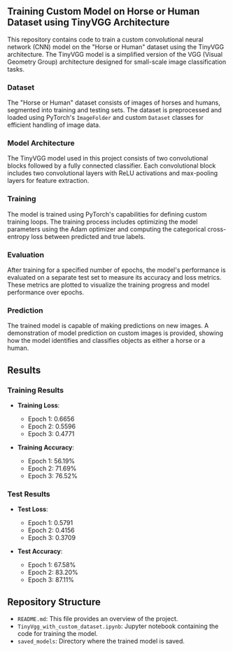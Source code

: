 ## Training Custom Model on Horse or Human Dataset using TinyVGG Architecture

This repository contains code to train a custom convolutional neural network (CNN) model on the "Horse or Human" dataset using the TinyVGG architecture. The TinyVGG model is a simplified version of the VGG (Visual Geometry Group) architecture designed for small-scale image classification tasks.

### Dataset

The "Horse or Human" dataset consists of images of horses and humans, segmented into training and testing sets. The dataset is preprocessed and loaded using PyTorch's `ImageFolder` and custom `Dataset` classes for efficient handling of image data.

### Model Architecture

The TinyVGG model used in this project consists of two convolutional blocks followed by a fully connected classifier. Each convolutional block includes two convolutional layers with ReLU activations and max-pooling layers for feature extraction.

### Training

The model is trained using PyTorch's capabilities for defining custom training loops. The training process includes optimizing the model parameters using the Adam optimizer and computing the categorical cross-entropy loss between predicted and true labels.

### Evaluation

After training for a specified number of epochs, the model's performance is evaluated on a separate test set to measure its accuracy and loss metrics. These metrics are plotted to visualize the training progress and model performance over epochs.

### Prediction

The trained model is capable of making predictions on new images. A demonstration of model prediction on custom images is provided, showing how the model identifies and classifies objects as either a horse or a human.

## Results

### Training Results

- **Training Loss**:
  - Epoch 1: 0.6656
  - Epoch 2: 0.5596
  - Epoch 3: 0.4771

- **Training Accuracy**:
  - Epoch 1: 56.19%
  - Epoch 2: 71.69%
  - Epoch 3: 76.52%

### Test Results

- **Test Loss**:
  - Epoch 1: 0.5791
  - Epoch 2: 0.4156
  - Epoch 3: 0.3709

- **Test Accuracy**:
  - Epoch 1: 67.58%
  - Epoch 2: 83.20%
  - Epoch 3: 87.11%

## Repository Structure

- `README.md`: This file provides an overview of the project.
- `TinyVgg_with_custom_dataset.ipynb`: Jupyter notebook containing the code for training the model.
- `saved_models`: Directory where the trained model is saved.
